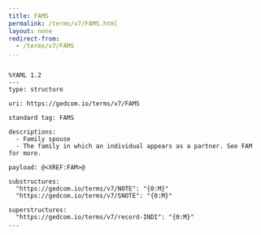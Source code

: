 ```yaml
---
title: FAMS
permalink: /terms/v7/FAMS.html
layout: none
redirect-from:
  - /terms/v7/FAMS
...
```


```

%YAML 1.2
---
type: structure

uri: https://gedcom.io/terms/v7/FAMS

standard tag: FAMS

descriptions:
  - Family spouse
  - The family in which an individual appears as a partner. See FAM for more.

payload: @<XREF:FAM>@

substructures:
  "https://gedcom.io/terms/v7/NOTE": "{0:M}"
  "https://gedcom.io/terms/v7/SNOTE": "{0:M}"

superstructures:
  "https://gedcom.io/terms/v7/record-INDI": "{0:M}"
...

```
